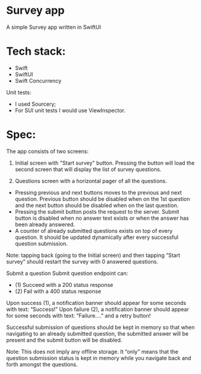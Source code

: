 # Survey app
A simple Survey app written in SwiftUI

# Tech stack:
- Swift
- SwiftUI
- Swift Concurrency

Unit tests:
- I used Sourcery;
- For SUI unit tests I would use ViewInspector.

# Spec:
The app consists of two screens:
1. Initial screen with "Start survey" button. Pressing the button will load the second screen that will display the list of survey questions.

2. Questions screen with a horizontal pager of all the questions.
- Pressing previous and next buttons moves to the previous and next question.
Previous button should be disabled when on the 1st question and the next button
should be disabled when on the last question.
- Pressing the submit button posts the request to the server. Submit button is
disabled when no answer text exists or when the answer has been already
answered.
- A counter of already submitted questions exists on top of every question. It should
be updated dynamically after every successful question submission.

Note: tapping back (going to the Initial screen) and then tapping “Start survey” should restart the survey with 0 answered questions.

Submit a question
Submit question endpoint can:
- (1) Succeed with a 200 status response
- (2) Fail with a 400 status response

Upon success (1), a notification banner should appear for some seconds with text: “Success!”
Upon failure (2), a notification banner should appear for some seconds with text: “Failure....” and a retry button!

Successful submission of questions should be kept in memory so that when navigating to an already submitted question, the submitted answer will be present and the submit button will be disabled.

Note: This does not imply any offline storage. It “only” means that the question submission status is kept in memory while you navigate back and forth amongst the questions.